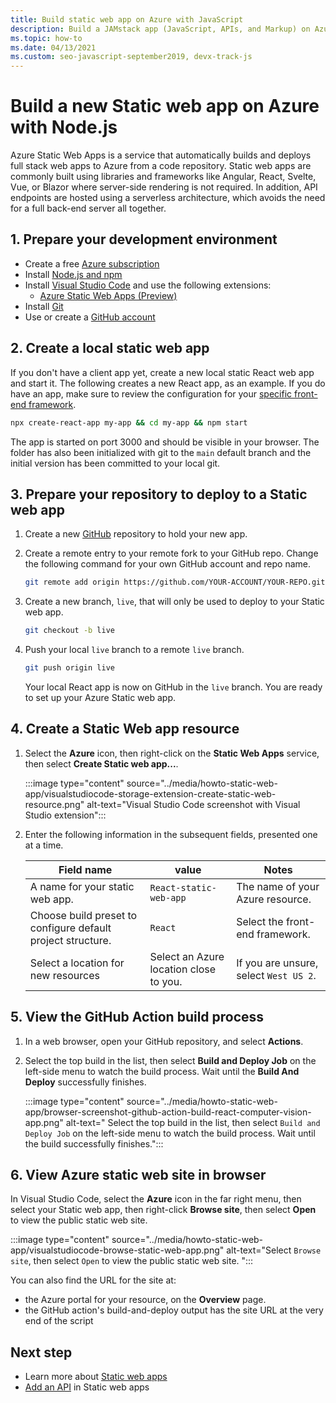 ```yaml
---
title: Build static web app on Azure with JavaScript
description: Build a JAMstack app (JavaScript, APIs, and Markup) on Azure
ms.topic: how-to
ms.date: 04/13/2021
ms.custom: seo-javascript-september2019, devx-track-js
---
```


# Build a new Static web app on Azure with Node.js

Azure Static Web Apps is a service that automatically builds and deploys full stack web apps to Azure from a code repository. Static web apps are commonly built using libraries and frameworks like Angular, React, Svelte, Vue, or Blazor where server-side rendering is not required. In addition, API endpoints are hosted using a serverless architecture, which avoids the need for a full back-end server all together.

## 1. Prepare your development environment

* Create a free [Azure subscription](https://azure.microsoft.com/free/)
* Install [Node.js and npm](https://nodejs.org/en/download)
* Install [Visual Studio Code](https://code.visualstudio.com/) and use the following extensions:
    * [Azure Static Web Apps (Preview)](https://marketplace.visualstudio.com/items?itemName=ms-azuretools.vscode-azurestaticwebapps)
* Install [Git](https://git-scm.com/downloads) 
* Use or create a [GitHub account](https://github.com/join)

## 2. Create a local static web app

If you don't have a client app yet, create a new local static React web app and start it. The following creates a new React app, as an example. If you do have an app, make sure to review the configuration for your [specific front-end framework](/azure/static-web-apps/front-end-frameworks). 

```bash
npx create-react-app my-app && cd my-app && npm start
```

The app is started on port 3000 and should be visible in your browser. The folder has also been initialized with git to the `main` default branch and the initial version has been committed to your local git. 

## 3. Prepare your repository to deploy to a Static web app

1. Create a new [GitHub](https://github.com/new) repository to hold your new app. 

1. Create a remote entry to your remote fork to your GitHub repo. Change the following command for your own GitHub account and repo name.

    ```bash
    git remote add origin https://github.com/YOUR-ACCOUNT/YOUR-REPO.git
    ```

1. Create a new branch, `live`, that will only be used to deploy to your Static web app.

    ```bash
    git checkout -b live
    ```

1. Push your local `live` branch to a remote `live` branch.

    ```bash
    git push origin live
    ```

    Your local React app is now on GitHub in the `live` branch. You are ready to set up your Azure Static web app.

## 4. Create a Static Web app resource

1. Select the **Azure** icon, then right-click on the **Static Web Apps** service, then select **Create Static web app...**. 

    :::image type="content" source="../media/howto-static-web-app/visualstudiocode-storage-extension-create-static-web-resource.png" alt-text="Visual Studio Code screenshot with Visual Studio extension":::

1. Enter the following information in the subsequent fields, presented one at a time. 

    |Field name| value|Notes|
    |--|--|--|
    |A name for your static web app.|`React-static-web-app`|The name of your Azure resource.|
    |Choose build preset to configure default project structure.|`React`|Select the front-end framework. |
    |Select a location for new resources|Select an Azure location close to you.|If you are unsure, select `West US 2`.|

## 5. View the GitHub Action build process

1. In a web browser, open your GitHub repository, and select **Actions**. 

1. Select the top build in the list, then select **Build and Deploy Job** on the left-side menu to watch the build process. Wait until the **Build And Deploy** successfully finishes.

    :::image type="content" source="../media/howto-static-web-app/browser-screenshot-github-action-build-react-computer-vision-app.png" alt-text=" Select the top build in the list, then select `Build and Deploy Job` on the left-side menu to watch the build process. Wait until the build successfully finishes.":::

## 6. View Azure static web site in browser

In Visual Studio Code, select the **Azure** icon in the far right menu, then select your Static web app, then right-click **Browse site**, then select **Open** to view the public static web site. 

:::image type="content" source="../media/howto-static-web-app/visualstudiocode-browse-static-web-app.png" alt-text="Select `Browse site`, then select `Open` to view the public static web site. ":::

You can also find the URL for the site at:
* the Azure portal for your resource, on the **Overview** page.
* the GitHub action's build-and-deploy output has the site URL at the very end of the script 

## Next step

* Learn more about [Static web apps](/azure/static-web-apps/)
* [Add an API](/azure/static-web-apps/add-api) in Static web apps
